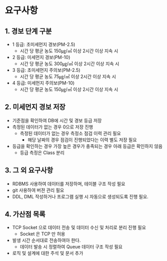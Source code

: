# 요구사항
## 1. 경보 단계 구분
 - 1 등급: 초미세먼지 경보(PM-2.5)
   - 시간 당 평균 농도 150㎍/㎥ 이상 2시간 이상 지속 시
 - 2 등급: 미세먼지 경보(PM-10)
   - 시간 당 평균 농도 300㎍/㎥ 이상 2시간 이상 지속 시
 - 3 등급: 초미세먼지 주의보(PM-2.5)
   - 시간 당 평균 농도 75㎍/㎥ 이상 2시간 이상 지속 시
 - 4 등급: 미세먼지 주의보(PM-10)
   - 시간 당 평균 농도 150㎍/㎥ 이상 2시간 이상 지속 시
## 2. 미세먼지 경보 저장
   - 기준점을 확인하여 DB에 시간 및 경보 등급 저장
   - 측정된 데이터가 없는 경우 0으로 저장 진행
     - 측정된 데이터가 없는 경우 측정소 점검 이력 관리 필요
       - 해당 날짜의 경우 점검이 진행되었다는 이력 별도 저장 필요
   - 등급을 확인하는 경우 가장 높은 경우가 충족되는 경우 아래 등급은 확인하지 않음
     - 등급 측정은 Class 분리
## 3. 그 외 요구사항
   - RDBMS 사용하여 데이터를 저장하며, 테이블 구조 작성 필요
   - git 사용하여 버젼 관리 필요
   - DDL, DML 작성하거나 프로그램 실행 시 자동으로 생성되도록 진행 필요.
## 4. 가산점 목록
   - TCP Socket 으로 데이터 전송 및 데이터 수신 및 처리로 분리 진행 필요
     - Socket 은 TCP 만 허용
   - 발생 시간 순서대로 전송하여아 한다.
     - 데이터 발송 시 정렬하여 Queue 데이터 구조 작성 필요
   - 로직 및 설계에 대한 주석 및 문서 추가